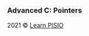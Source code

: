 ### Advanced C: Pointers

2021 © <a href="http://learn-pisio.eu5.org/" target="_blank">Learn PISIO</a>
